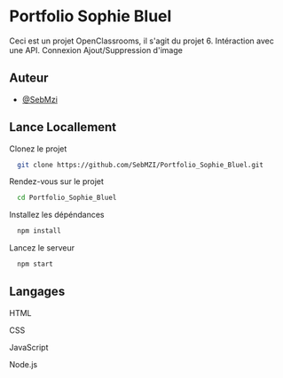 
# Portfolio Sophie Bluel
Ceci est un projet OpenClassrooms, il s'agit du projet 6. 
Intéraction avec une API.
Connexion 
Ajout/Suppression d'image



## Auteur

- [@SebMzi](https://www.github.com/SebMzi)



## Lance Locallement

Clonez le projet

```bash
  git clone https://github.com/SebMZI/Portfolio_Sophie_Bluel.git
```

Rendez-vous sur le projet

```bash
  cd Portfolio_Sophie_Bluel
```

Installez les dépéndances

```bash
  npm install
```

Lancez le serveur

```bash
  npm start
```


## Langages

HTML

CSS

JavaScript

Node.js
